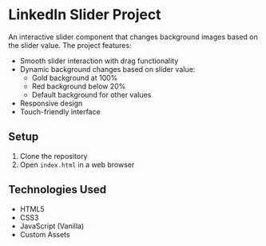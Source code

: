 # LinkedIn Slider Project

An interactive slider component that changes background images based on the slider value. The project features:

- Smooth slider interaction with drag functionality
- Dynamic background changes based on slider value:
  - Gold background at 100%
  - Red background below 20%
  - Default background for other values
- Responsive design
- Touch-friendly interface

## Setup

1. Clone the repository
2. Open `index.html` in a web browser

## Technologies Used

- HTML5
- CSS3
- JavaScript (Vanilla)
- Custom Assets 